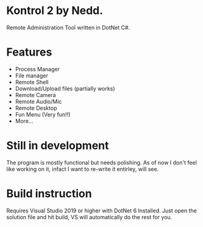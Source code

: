 # Kontrol 2 by Nedd.
Remote Administration Tool written in DotNet C#.

# Features
- Process Manager
- File manager
- Remote Shell
- Download/Upload files (partially works)
- Remote Camera
- Remote Audio/Mic
- Remote Desktop
- Fun Menu (Very fun!!)
- More...

# Still in development
The program is mostly functional but needs polishing. As of now I don't feel like working on it, infact I want to re-write it entirley, will see.

# Build instruction
Requires Visual Studio 2019 or higher with DotNet 6 Installed. 
Just open the solution file and hit build, VS will automatically do the rest for you.
